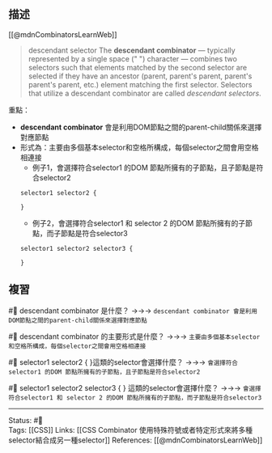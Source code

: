 ## 描述

[[@mdnCombinatorsLearnWeb]]
> descendant selector
> The **descendant combinator** — typically represented by a single space (" ") character — combines two selectors such that elements matched by the second selector are selected if they have an ancestor (parent, parent's parent, parent's parent's parent, etc.) element matching the first selector. Selectors that utilize a descendant combinator are called _descendant selectors_.


重點：
- **descendant combinator** 會是利用DOM節點之間的parent-child關係來選擇對應節點
- 形式為：主要由多個基本selector和空格所構成，每個selector之間會用空格相連接
	- 例子1，會選擇符合selector1 的DOM 節點所擁有的子節點，且子節點是符合selector2
	```
	selector1 selector2 {
	
	}
	```
	- 例子2，會選擇符合selector1 和 selector 2 的DOM 節點所擁有的子節點，而子節點是符合selector3
	```
	selector1 selector2 selector3 {
	
	}
	```
## 複習

#🧠 descendant combinator 是什麼？ ->->-> `descendant combinator 會是利用DOM節點之間的parent-child關係來選擇對應節點`
<!--SR:!2022-09-29,11,230-->

#🧠 descendant combinator 的主要形式是什麼？ ->->-> `主要由多個基本selector和空格所構成，每個selector之間會用空格相連接`
<!--SR:!2022-10-12,28,250-->

#🧠 selector1 selector2 { }這類的selector會選擇什麼？ ->->-> `會選擇符合selector1 的DOM 節點所擁有的子節點，且子節點是符合selector2`
<!--SR:!2022-10-12,28,250-->

#🧠 selector1 selector2 selector3 { } 這類的selector會選擇什麼？ ->->-> `會選擇符合selector1 和 selector 2 的DOM 節點所擁有的子節點，而子節點是符合selector3`
<!--SR:!2022-10-11,27,250-->

---
Status: #🌱  
Tags:
[[CSS]]
Links:
[[CSS Combinator 使用特殊符號或者特定形式來將多種selector結合成另一種selector]]
References:
[[@mdnCombinatorsLearnWeb]]